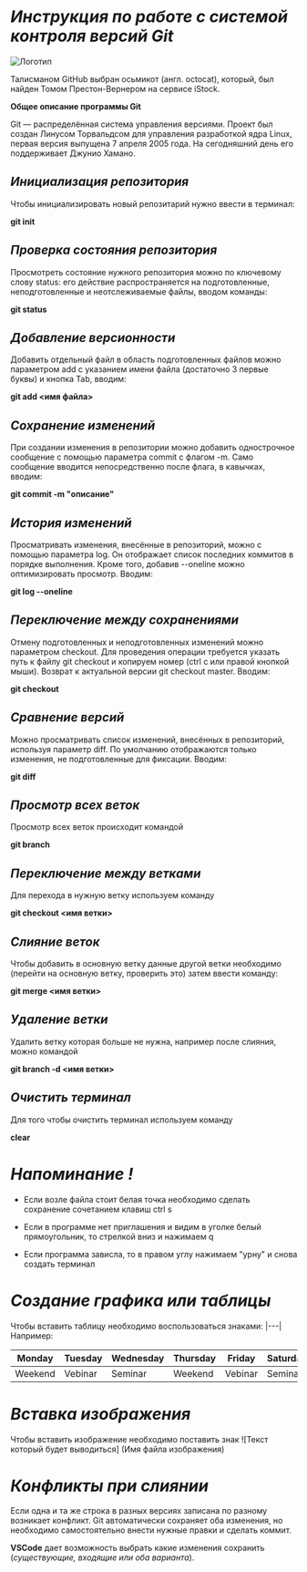 # ***Инструкция по работе с системой контроля версий Git***

![Логотип](GitHub.png)

Талисманом GitHub выбран осьмикот (англ. octocat), который, был найден Томом Престон-Вернером на сервисе iStock.

**Общее описание программы Git**

Git  — распределённая система управления версиями. Проект был создан Линусом Торвальдсом для управления разработкой ядра Linux, первая версия выпущена 7 апреля 2005 года. На сегодняшний день его поддерживает Джунио Хамано.

## *Инициализация репозитория*

Чтобы инициализировать новый репозитарий нужно ввести в терминал: 

**git init**

## *Проверка состояния репозитория*

Просмотреть состояние нужного репозитория можно по ключевому слову status: его действие распространяется на подготовленные, неподготовленные и неотслеживаемые файлы, вводом команды: 

__git status__

## *Добавление версионности*

Добавить отдельный файл в область подготовленных файлов можно параметром add с указанием имени файла (достаточно 3 первые буквы) и кнопка Tab, вводим:

 **git add <имя файла>**            

## *Сохранение изменений*

При создании изменения в репозитории можно добавить однострочное сообщение с помощью параметра commit с флагом -m. Само сообщение вводится непосредственно после флага, в кавычках, вводим: 

**git commit -m "описание"**

## *История изменений*

Просматривать изменения, внесённые в репозиторий, можно с помощью параметра log. Он отображает список последних коммитов в порядке выполнения. Кроме того, добавив  --oneline можно оптимизировать просмотр. Вводим: 

__git log --oneline__

## *Переключение между сохранениями*

Отмену подготовленных и неподготовленных изменений можно параметром checkout. Для проведения операции требуется указать путь к файлу git checkout и копируем номер (ctrl c или правой кнопкой мыши). Возврат к актуальной версии git checkout master. Вводим:  

**git checkout**

## *Cравнение версий*

Можно просматривать список изменений, внесённых в репозиторий, используя параметр diff. По умолчанию отображаются только изменения, не подготовленные для фиксации. Вводим: 

**git diff**

## *Просмотр всех веток*

Просмотр всех веток происходит командой 

**git branch**

## *Переключение между ветками*

Для перехода в нужную ветку используем команду 

__git checkout <имя ветки>__

## *Слияние веток*

Чтобы добавить в основную ветку данные другой ветки необходимо (перейти на основную ветку, проверить это) затем ввести команду: 

**git merge <имя ветки>**

## *Удаление ветки*

Удалить ветку которая больше не нужна, например после слияния, можно командой

 __git branch -d <имя ветки>__

## *Очистить терминал*

Для того чтобы очистить терминал используем команду 

**clear**

# *Напоминание !*

* Если возле файла стоит белая точка необходимо сделать сохранение сочетанием клавиш ctrl s
 
* Если в программе нет приглашения и видим в уголке белый прямоугольник, то стрелкой вниз и нажимаем q

* Если программа зависла, то в правом углу нажимаем "урну" и снова создать терминал

# *Создание графика или таблицы*

Чтобы вставить таблицу необходимо воспользоваться знаками: |---| Например:

| Monday | Tuesday| Wednesday |Thursday| Friday|Saturday| Sunday|
| ------| --------| --------| ------|-----| ----|-----|
| Weekend | Vebinar |Seminar| Weekend| Vebinar| Seminar| Weekend|

# *Вставка изображения*

Чтобы вставить изображение необходимо поставить знак ![Текст который будет выводиться] (Имя файла изображения)
# *Конфликты при слиянии*

Если одна и та же строка в разных версиях записана по разному возникает конфликт. Git автоматически сохраняет оба изменения, но необходимо самостоятельно внести нужные правки и сделать коммит. 

**VSCode** дает возможность выбрать какие изменения сохранить (*существующие, входящие или оба варианта*).
